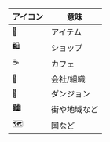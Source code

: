 | アイコン | 意味         |
| -------- | ------------ |
| 🧴       | アイテム     |
| 🛍️       | ショップ     |
| ☕       | カフェ       |
| 🏢       | 会社/組織         |
| 🚪       | ダンジョン   |
| 🏙️️      | 街や地域など |
| 🗺️       | 国など       |
